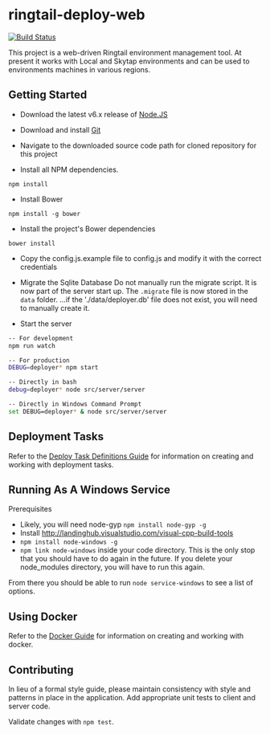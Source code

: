 ringtail-deploy-web
===================
[![Build Status](https://travis-ci.org/fti-technology/ringtail-deploy-web.svg)](https://travis-ci.org/fti-technology/ringtail-deploy-web)

This project is a web-driven Ringtail environment management tool. At present it works with Local and Skytap environments and can be used to environments machines in various regions.

## Getting Started

* Download the latest v6.x release of [Node.JS](http://nodejs.org/dist/)

* Download and install [Git](https://www.git-scm.com/download/win)

* Navigate to the downloaded source code path for cloned repository for this project

* Install all NPM dependencies.
```
npm install
```

* Install Bower
```
npm install -g bower
```

* Install the project's Bower dependencies
```
bower install
```

* Copy the config.js.example file to config.js and modify it with the correct credentials

* Migrate the Sqlite Database
Do not manually run the migrate script. It is now part of the server start up. The ```.migrate``` file is now stored in the ```data``` folder.   ...if the './data/deployer.db' file does not exist, you will need to manually create it.


* Start the server
```bash
-- For development
npm run watch

-- For production
DEBUG=deployer* npm start

-- Directly in bash
debug=deployer* node src/server/server

-- Directly in Windows Command Prompt
set DEBUG=deployer* & node src/server/server
```

## Deployment Tasks
Refer to the [Deploy Task Definitions Guide](TASKDEFS.md) for information on creating and working with deployment tasks.

## Running As A Windows Service
Prerequisites 
- Likely, you will need node-gyp ```npm install node-gyp -g``` 
- Install http://landinghub.visualstudio.com/visual-cpp-build-tools
- ```npm install node-windows -g```
- ```npm link node-windows``` inside your code directory. This is the only stop that you should have to do again in the future. If you delete your node_modules directory, you will have to run this again.
 
From there you should be able to run ```node service-windows``` to see a list of options. 

## Using Docker
Refer to the [Docker Guide](DOCKERGUIDE.md) for information on creating and working with docker.

## Contributing

In lieu of a formal style guide, please maintain consistency with style and patterns in place in the application. Add appropriate unit tests to client and server code.

Validate changes with `npm test`.

